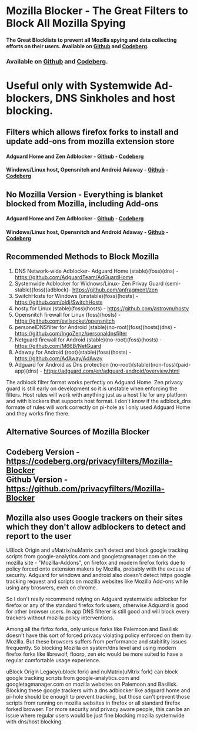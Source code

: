 # Mozilla Blocker - The Great Filters to Block All Mozilla Spying
#### The Great Blocklists to prevent all Mozilla spying and data collecting efforts on their users. Available on [Github](https://github.com/privacyfilters/Mozilla-Blocker) and [Codeberg](https://codeberg.org/privacyfilters/Mozilla-Blocker).
### Available on [Github](https://github.com/privacyfilters/Mozilla-Blocker) and [Codeberg](https://codeberg.org/privacyfilters/Mozilla-Blocker).
# Useful only with Systemwide Ad-blockers, DNS Sinkholes and host blocking.

## Filters which allows firefox forks to install and update add-ons from mozilla extension store
#### Adguard Home and Zen Adblocker - [Github](https://raw.githubusercontent.com/privacyfilters/Mozilla-Blocker/refs/heads/main/adblock_dns.txt) - [Codeberg](https://codeberg.org/privacyfilters/Mozilla-Blocker/raw/branch/main/adblock_dns.txt)

#### Windows/Linux host, Opensnitch and Android Adaway - [Github](https://raw.githubusercontent.com/privacyfilters/Mozilla-Blocker/refs/heads/main/hosts) - [Codeberg](https://codeberg.org/privacyfilters/Mozilla-Blocker/raw/branch/main/hosts)

## No Mozilla Version - Everything is blanket blocked from Mozilla, including Add-ons
#### Adguard Home and Zen Adblocker - [Github](https://raw.githubusercontent.com/privacyfilters/Mozilla-Blocker/refs/heads/main/adblock_dns_nomozilla.txt) - [Codeberg](https://codeberg.org/privacyfilters/Mozilla-Blocker/raw/branch/main/adblock_dns_nomozilla.txt)

#### Windows/Linux host, Opensnitch and Android Adaway - [Github](https://raw.githubusercontent.com/privacyfilters/Mozilla-Blocker/refs/heads/main/hosts_nomozilla) - [Codeberg](https://codeberg.org/privacyfilters/Mozilla-Blocker/raw/branch/main/hosts_nomozilla)

## Recommended Methods to Block Mozilla
1. DNS Network-wide Adblocker- Adguard Home (stable)(foss)(dns) - https://github.com/AdguardTeam/AdGuardHome
2. Systemwide Adblocker for Widnows/Linux- Zen Privay Guard (semi-stable)(foss)(adblock)- https://github.com/anfragment/zen
3. SwitchHosts for Windows (unstable)(foss)(hosts) - https://github.com/oldj/SwitchHosts
4. hosty for Linux (stable)(foss)(hosts) - https://github.com/astrovm/hosty
5. Opensnitch firewall for Linux (foss)(hosts) - https://github.com/evilsocket/opensnitch
6. personelDNSfilter for Android (stable)(no-root)(foss)(hosts)(dns) - https://github.com/IngoZenz/personaldnsfilter
7. Netguard firewall for Android (stable)(no-root)(foss)(hosts) - https://github.com/M66B/NetGuard
8. Adaway for Android (root)(stable)(foss)(hosts) - https://github.com/AdAway/AdAway
9. Adguard for Android as Dns protection (no-root)(stable)(non-foss)(paid-app)(dns) - https://adguard.com/en/adguard-android/overview.html

The adblock filter format works perfectly on Adguard Home.
Zen privacy guard is still early on development so it is unstable when enforcing the filters.
Host rules will work with anything just as a host file for any platform and with blockers that supports host format.
I don't know if the adblock_dns formate of rules will work correctly on pi-hole as I only used Adguard Home and they works fine there. 

## Alternative Sources of Mozilla Blocker
## Codeberg Version - https://codeberg.org/privacyfilters/Mozilla-Blocker <br>Github Version - https://github.com/privacyfilters/Mozilla-Blocker

## Mozilla also uses Google trackers on their sites which they don't allow adblockers to detect and report to the user
UBlock Origin and uMatrix/nuMatrix can't detect and block google tracking scripts from google-analytics.com and googletagmanager.com on the mozilla site - "Mozilla-Addons", on firefox and modern firefox forks due to policy forced onto extension makers by Mozilla, probably with the excuse of security. Adguard for windows and android also doesn't detect https google tracking request and scripts on mozilla websites like Mozilla Add-ons while using any broswers, even on chrome.

So I don't really recommend relying on Adguard systemwide adblocker for firefox or any of the standard firefox fork users, otherwise Adguard is good for other browser users. In app DNS filterer is still good and will block every trackers without mozilla policy interventions.

Among all the firfox forks, only unique forks like Palemoon and Basilisk doesn't have this sort of forced privacy violating policy enforced on them by Mozilla. But these browsers suffers from performance and stabitlity issues frequently. So blocking Mozilla on system/dns level and using modern firefox forks like librewolf, floorp, zen etc would be more suited to have a regular comfortable usage experience.

uBlock Origin Legacy(ublock fork) and nuMatrix(uMtrix fork) can block google tracking scripts from google-analytics.com and googletagmanager.com on mozilla websites on Palemoon and Basilisk. Blocking these google trackers with a dns adblocker like adguard home and pi-hole should be enough to prevent tracking, but those can't prevent those scripts from running on mozilla websites in firefox or all standard firefox forked browser. For more security and privacy aware people, this can be an issue where regular users would be just fine blocking mozilla systemwide with dns/host blocking.

